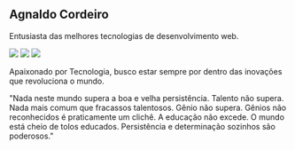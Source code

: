 ## Agnaldo Cordeiro


Entusiasta das melhores tecnologias de desenvolvimento web.

<div>

<a href="https://instagram.com/agnaldocordeiro_" target="_blank"><img src="https://img.shields.io/badge/-Instagram-%23E4405F?style=for-the-badge&logo=instagram&logoColor=white" target="_blank"></a>
<a href = "mailto:agske13@gmail.com"><img src="https://img.shields.io/badge/Gmail-D14836?style=for-the-badge&logo=gmail&logoColor=white" target="_blank"></a>
<a href="https://www.linkedin.com/in/agnaldo-gabriel-61527112a/" target="_blank"><img src="https://img.shields.io/badge/-LinkedIn-%230077B5?style=for-the-badge&logo=linkedin&logoColor=white" target="_blank"></a>   
</div>

Apaixonado por Tecnologia, busco estar sempre por dentro das inovações que revoluciona o mundo.

"Nada neste mundo supera a boa e velha persistência. Talento não supera. Nada mais comum que fracassos talentosos. Gênio não supera. Gênios não reconhecidos é praticamente um clichê. A educação não excede. O mundo está cheio de tolos educados. Persistência e determinação sozinhos são poderosos."


  
